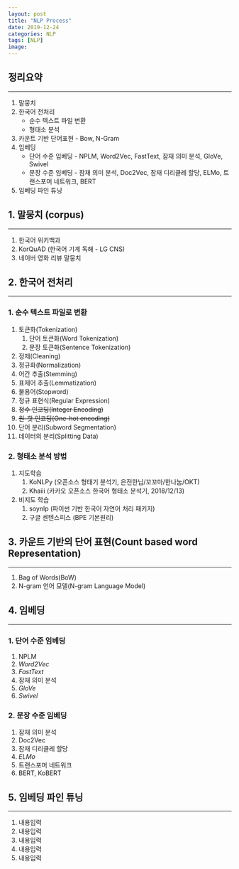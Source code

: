 ```yaml
---
layout: post
title: "NLP Process"
date: 2019-12-24
categories: NLP
tags: [NLP]
image:
---
```


## 정리요약
* * *
1. 말뭉치
2. 한국어 전처리
    * 순수 텍스트 파일 변환
    * 형태소 분석
3. 카운트 기반 단어표현 - Bow, N-Gram
4. 임베딩
    * 단어 수준 임베딩 - NPLM, Word2Vec, FastText, 잠재 의미 분석, GloVe, Swivel
    * 문장 수준 임베딩 - 잠재 의미 분석, Doc2Vec, 잠재 디리클레 할당, ELMo, 트랜스포머 네트워크, BERT
5. 임베딩 파인 튜닝


## 1. 말뭉치 (corpus)
* * *
1. 한국어 위키백과
2. KorQuAD (한국어 기계 독해 - LG CNS)
3. 네이버 영화 리뷰 말뭉치

## 2. 한국어 전처리
* * *
### 1. 순수 텍스트 파일로 변환
1. 토큰화(Tokenization)
    1. 단어 토큰화(Word Tokenization)
    2. 문장 토큰화(Sentence Tokenization)
2. 정제(Cleaning)
3. 정규화(Normalization)
4. 어간 추출(Stemming)
5. 표제어 추출(Lemmatization)
6. 불용어(Stopword)
7. 정규 표현식(Regular Expression)
8. ~~정수 인코딩(Integer Encoding)~~
9. ~~원-핫 인코딩(One-hot encoding)~~
10. 단어 분리(Subword Segmentation)
11. 데이터의 분리(Splitting Data)

### 2. 형태소 분석 방법
1. 지도학습
     1. KoNLPy (오픈소스 형태기 분석기, 은전한닙/꼬꼬마/한나눔/OKT)
     2. Khaiii (카카오 오픈소스 한국어 형태소 분석기, 2018/12/13)
2. 비지도 학습
     1. soynlp (파이썬 기반 한국어 자연어 처리 패키지)
     2. 구글 센텐스피스 (BPE 기본원리)

## 3. 카운트 기반의 단어 표현(Count based word Representation)
* * *
1. Bag of Words(BoW)
2. N-gram 언어 모델(N-gram Language Model)

## 4. 임베딩
* * *
### 1. 단어 수준 임베딩
1. NPLM
2. *Word2Vec*
3. *FastText*
4. 잠재 의미 분석
5. *GloVe*
6. *Swivel*

### 2. 문장 수준 임베딩
1. 잠재 의미 분석
2. Doc2Vec
3. 잠재 디리클레 할당
4. *ELMo*
5. 트랜스포머 네트워크
6. BERT, KoBERT

## 5. 임베딩 파인 튜닝
* * *
1. 내용입력
2. 내용입력
3. 내용입력
4. 내용입력
5. 내용입력
